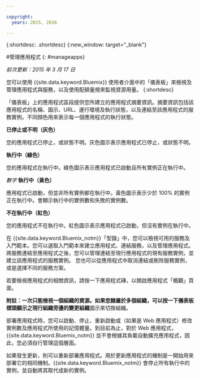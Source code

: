 ```yaml
---

copyright:
  years: 2015, 2016

---
```



{:shortdesc: .shortdesc}
{:new_window: target="_blank"}

#管理應用程式
{: #manageapps}

*前次更新：2015 年 3 月 17 日*

您可以使用 {{site.data.keyword.Bluemix}} 使用者介面中的「儀表板」來檢視及管理應用程式與服務，以及使用配額量規來監視資源用量。
{:shortdesc}

「儀表板」上的應用程式區段提供您所建立的應用程式摘要資訊。摘要資訊包括該應用程式的名稱、圖示、URL、運行環境及執行狀態，以及連結至該應用程式的服務實例。不同顏色用來表示每一個應用程式的執行狀態。

**已停止或不明（灰色）**

  您的應用程式已停止，或狀態不明。灰色圖示表示應用程式已停止，或狀態不明。

**執行中（綠色）**

  您的應用程式在執行中。綠色圖示表示應用程式已啟動且所有實例正在執行中。

*數字* **執行中（黃色）**

  應用程式已啟動，但並非所有實例都在執行中。黃色圖示表示少於 100% 的實例正在執行中。會顯示執行中的實例數和失敗的實例數。

**不在執行中（紅色）**

  您的應用程式不在執行中。紅色圖示表示應用程式已啟動，但沒有實例在執行中。

在 {{site.data.keyword.Bluemix_notm}}「型錄」中，您可以檢視可用的服務及入門範本。您可以選取入門範本來建立應用程式、連結服務，以及管理應用程式。
將服務連結至應用程式之後，您可以管理連結至現行應用程式的現有服務實例，並建立該應用程式的服務實例。
您也可以從應用程式中取消連結或刪除服務實例，或是選擇不同的服務方案。


若要檢視應用程式的相關資訊，請按一下應用程式磚，以開啟應用程式「概觀」頁面。

**附註：**一次只能檢視一個組織的資源。如果您隸屬於多個組織，可以按一下儀表板標頭顯示之現行組織旁邊的**變更組織**圖示來切換組織。

部署應用程式時，您可以啟動、停止、重新啟動或（如果是 Web 應用程式）修改實例數及應用程式所使用的記憶體量。到目前為止，對於 Web 應用程式，{{site.data.keyword.Bluemix_notm}} 並不會根據其負載自動擴充應用程式，因此，您必須自行管理這個層面。

如果發生更新，則可以重新部署應用程式。用於更新應用程式的機制是一開始用來部署它的相同機制。{{site.data.keyword.Bluemix_notm}} 會停止所有執行中的實例，並自動將其取代成新的實例。
